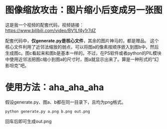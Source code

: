 # 图像缩放攻击：图片缩小后变成另一张图
这是我一个视频的配套代码，视频链接：
https://www.bilibili.com/video/BV1Lf4y1r7dZ

配套代码中，**仅generate.py是核心文件**，其余的图片神马的，都是赠品。
这个核心文件利用了近邻法缩放的弱点，可以将图a的像素按顺序嵌入到图b中，然后生成图c。图c看起来和图b是基本一样的。不过，在PS软件或者python的PIL模块中使用近邻法把图c缩小到图a的尺寸时，图a就显示出来了。算是一种形式的“幻影坦克”吧。

# 使用方法：aha_aha_aha
假设generate.py、图a、b都在同一目录下，且均为png格式。

```python generate.py a.png b.png out.png```

回车后即可生成out.png
